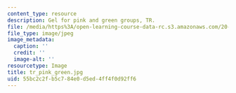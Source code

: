 ```yaml
---
content_type: resource
description: Gel for pink and green groups, TR.
file: /media/https%3A/open-learning-course-data-rc.s3.amazonaws.com/20-109-laboratory-fundamentals-in-biological-engineering-fall-2007/55bc2c2fb5c784e0d5ed4ff4f0d92ff6_tr_pink_green.jpg
file_type: image/jpeg
image_metadata:
  caption: ''
  credit: ''
  image-alt: ''
resourcetype: Image
title: tr_pink_green.jpg
uid: 55bc2c2f-b5c7-84e0-d5ed-4ff4f0d92ff6
---
```

